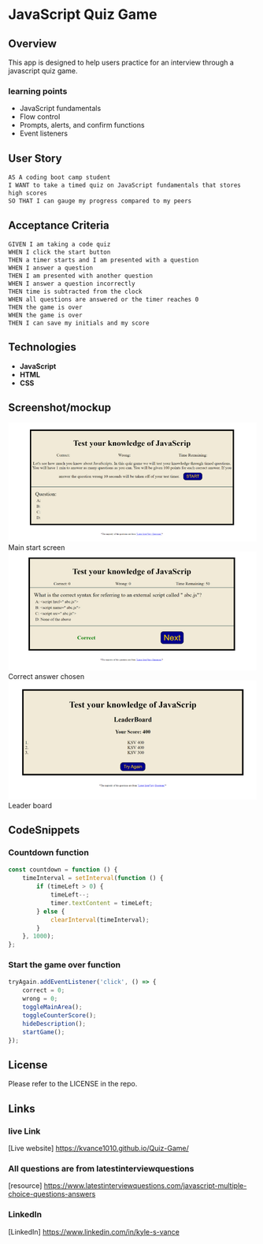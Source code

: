 # JavaScript Quiz Game

## Overview 
This app is designed to help users practice for an interview through a javascript quiz game. 

### learning points  
- JavaScript fundamentals
- Flow control
- Prompts, alerts, and confirm functions
- Event listeners

## User Story

```
AS A coding boot camp student
I WANT to take a timed quiz on JavaScript fundamentals that stores high scores
SO THAT I can gauge my progress compared to my peers
```

## Acceptance Criteria

```
GIVEN I am taking a code quiz
WHEN I click the start button
THEN a timer starts and I am presented with a question
WHEN I answer a question
THEN I am presented with another question
WHEN I answer a question incorrectly
THEN time is subtracted from the clock
WHEN all questions are answered or the timer reaches 0
THEN the game is over
WHEN the game is over
THEN I can save my initials and my score
```

## Technologies
 
- **JavaScript**
- **HTML**
- **CSS**

## Screenshot/mockup


![Start screen of the app](./assets/images/start.jpg)
Main start screen
![correct answer](./assets/images/correct.jpg)
Correct answer chosen
![leader board](./assets/images/score-board.jpg)
Leader board

## CodeSnippets 
### Countdown function
``` javascript
const countdown = function () {
	timeInterval = setInterval(function () {
		if (timeLeft > 0) {
			timeLeft--;
			timer.textContent = timeLeft;
		} else {
			clearInterval(timeInterval);
		}
	}, 1000);
};
```
### Start the game over function
``` javascript
tryAgain.addEventListener('click', () => {
	correct = 0;
	wrong = 0;
	toggleMainArea();
	toggleCounterScore();
	hideDescription();
	startGame();
});
```

## License

Please refer to the LICENSE in the repo. 

## Links

### live Link
[Live website] https://kvance1010.github.io/Quiz-Game/

### All questions are from latestinterviewquestions
[resource] https://www.latestinterviewquestions.com/javascript-multiple-choice-questions-answers

### LinkedIn
[LinkedIn] https://www.linkedin.com/in/kyle-s-vance
